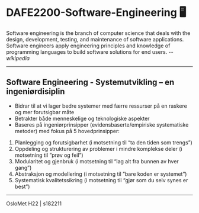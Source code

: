 # DAFE2200-Software-Engineering 🖥️
Software engineering is the branch of computer science that deals with the design, development, testing, and maintenance of software applications. Software engineers apply engineering principles and knowledge of programming languages to build software solutions for end users. -- _wikipedia_ 
***
## Software Engineering - Systemutvikling – en ingeniørdisiplin
* Bidrar til at vi lager bedre systemer med færre ressurser
på en raskere og mer forutsigbar måte
* Betrakter både menneskelige og teknologiske aspekter
* Baseres på ingeniørprinsipper (evidensbaserte/empiriske
systematiske metoder) med fokus på 5 hovedprinsipper: 
1. Planlegging og forutsigbarhet (i motsetning til “ta den tiden
som trengs”)
2. Oppdeling og strukturering av problemer i mindre
komplekse deler (i motsetning til ”prøv og feil”)
3. Modularitet og gjenbruk (i motsetning til “lag alt fra bunnen
av hver gang”)
4. Abstraksjon og modellering (i motsetning til ”bare koden er
systemet”)
5. Systematisk kvalitetssikring (i motsetning til “gjør som du
selv synes er best”)
***
OsloMet H22 | s182211
